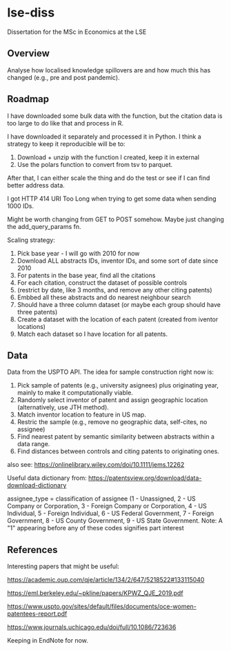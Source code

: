 # lse-diss
Dissertation for the MSc in Economics at the LSE

## Overview

Analyse how localised knowledge spillovers are and how much this has changed (e.g., pre and post pandemic).

## Roadmap

I have downloaded some bulk data with the function, but the citation data is too large to do like that and process in R.

I have downloaded it separately and processed it in Python. I think a strategy to keep it reproducible will be to:

1. Download + unzip with the function I created, keep it in external
2. Use the polars function to convert from tsv to parquet.

After that, I can either scale the thing and do the test or see if I can find better address data.

I got HTTP 414 URI Too Long when trying to get some data when sending 1000 IDs.

Might be worth changing from GET to POST somehow. Maybe just changing the add_query_params fn.

Scaling strategy:

1. Pick base year - I will go with 2010 for now
2. Download ALL abstracts IDs, inventor IDs, and some sort of date since 2010
3. For patents in the base year, find all the citations
4. For each citation, construct the dataset of possible controls
5. (restrict by date, like 3 months, and remove any other citing patents)
6. Embbed all these abstracts and do nearest neighbour search
7. Should have a three column dataset (or maybe each group should have three patents)
8. Create a dataset with the location of each patent (created from iventor locations)
9. Match each dataset so I have location for all patents.

## Data

Data from the USPTO API. The idea for sample construction right now is:

1. Pick sample of patents (e.g., university asignees) plus originating year, mainly to make it computationally viable.
2. Randomly select inventor of patent and assign geographic location (alternatively, use JTH method).
3. Match inventor location to feature in US map.
4. Restric the sample (e.g., remove no geographic data, self-cites, no assignee)
5. Find nearest patent by semantic similarity between abstracts within a data range.
6. Find distances between controls and citing patents to originating ones.

also see: https://onlinelibrary.wiley.com/doi/10.1111/jems.12262

Useful data dictionary from: https://patentsview.org/download/data-download-dictionary

assignee_type = classification of assignee (1 - Unassigned, 2 - US Company or Corporation, 3 - Foreign Company or Corporation, 4 - US Individual, 5 - Foreign Individual, 6 - US Federal Government, 7 - Foreign Government, 8 - US County Government, 9 - US State Government. Note: A "1" appearing before any of these codes signifies part interest

## References

Interesting papers that might be useful:

https://academic.oup.com/qje/article/134/2/647/5218522#133115040

https://eml.berkeley.edu/~pkline/papers/KPWZ_QJE_2019.pdf

https://www.uspto.gov/sites/default/files/documents/oce-women-patentees-report.pdf

https://www.journals.uchicago.edu/doi/full/10.1086/723636

Keeping in EndNote for now.
